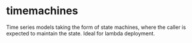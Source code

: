 # timemachines
Time series models taking the form of state machines, where the caller is expected to maintain the state. Ideal for lambda deployment. 

